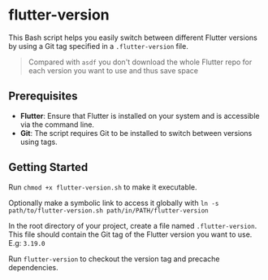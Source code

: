 # flutter-version

This Bash script helps you easily switch between different Flutter versions by using a Git tag specified in a `.flutter-version` file.

> Compared with `asdf` you don't download the whole Flutter repo for each version you want to use and thus save space

## Prerequisites

- **Flutter**: Ensure that Flutter is installed on your system and is accessible via the command line.
- **Git**: The script requires Git to be installed to switch between versions using tags.

## Getting Started

Run `chmod +x flutter-version.sh` to make it executable.

Optionally make a symbolic link to access it globally with `ln -s path/to/flutter-version.sh path/in/PATH/flutter-version`

In the root directory of your project, create a file named `.flutter-version`. This file should contain the Git tag of the Flutter version you want to use. E.g: `3.19.0`

Run `flutter-version` to checkout the version tag and precache dependencies.
